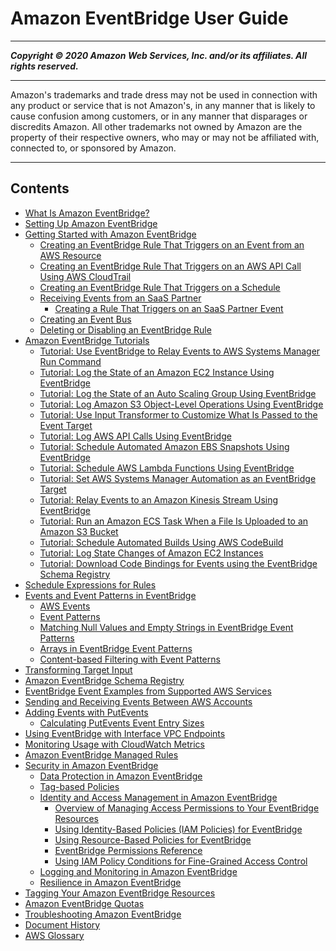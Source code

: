 # Amazon EventBridge User Guide

-----
*****Copyright &copy; 2020 Amazon Web Services, Inc. and/or its affiliates. All rights reserved.*****

-----
Amazon's trademarks and trade dress may not be used in 
     connection with any product or service that is not Amazon's, 
     in any manner that is likely to cause confusion among customers, 
     or in any manner that disparages or discredits Amazon. All other 
     trademarks not owned by Amazon are the property of their respective
     owners, who may or may not be affiliated with, connected to, or 
     sponsored by Amazon.

-----
## Contents
+ [What Is Amazon EventBridge?](what-is-amazon-eventbridge.md)
+ [Setting Up Amazon EventBridge](getting-set-up-eventbridge.md)
+ [Getting Started with Amazon EventBridge](eventbridge-getting-set-up.md)
   + [Creating an EventBridge Rule That Triggers on an Event from an AWS Resource](create-eventbridge-rule.md)
   + [Creating an EventBridge Rule That Triggers on an AWS API Call Using AWS CloudTrail](create-eventbridge-cloudtrail-rule.md)
   + [Creating an EventBridge Rule That Triggers on a Schedule](create-eventbridge-scheduled-rule.md)
   + [Receiving Events from an SaaS Partner](create-partner-event-bus.md)
      + [Creating a Rule That Triggers on an SaaS Partner Event](create-rule-partner-events.md)
   + [Creating an Event Bus](create-event-bus.md)
   + [Deleting or Disabling an EventBridge Rule](delete-or-disable-rule.md)
+ [Amazon EventBridge Tutorials](eventbridge-tutorials.md)
   + [Tutorial: Use EventBridge to Relay Events to AWS Systems Manager Run Command](ec2-run-command.md)
   + [Tutorial: Log the State of an Amazon EC2 Instance Using EventBridge](log-ec2-instance-state.md)
   + [Tutorial: Log the State of an Auto Scaling Group Using EventBridge](log-as-group-state.md)
   + [Tutorial: Log Amazon S3 Object-Level Operations Using EventBridge](log-s3-data-events.md)
   + [Tutorial: Use Input Transformer to Customize What Is Passed to the Event Target](eventbridge-input-transformer-tutorial.md)
   + [Tutorial: Log AWS API Calls Using EventBridge](log-api-call.md)
   + [Tutorial: Schedule Automated Amazon EBS Snapshots Using EventBridge](take-scheduled-snapshot.md)
   + [Tutorial: Schedule AWS Lambda Functions Using EventBridge](run-lambda-schedule.md)
   + [Tutorial: Set AWS Systems Manager Automation as an EventBridge Target](ssm-automation-as-target.md)
   + [Tutorial: Relay Events to an Amazon Kinesis Stream Using EventBridge](relay-events-kinesis-stream.md)
   + [Tutorial: Run an Amazon ECS Task When a File Is Uploaded to an Amazon S3 Bucket](eventbridge-tutorial-ecs.md)
   + [Tutorial: Schedule Automated Builds Using AWS CodeBuild](eventbridge-tutorial-codebuild.md)
   + [Tutorial: Log State Changes of Amazon EC2 Instances](eventbridge-tutorial-cloudwatch-logs.md)
   + [Tutorial: Download Code Bindings for Events using the EventBridge Schema Registry](eventbridge-tutorial-schema-download-binding.md)
+ [Schedule Expressions for Rules](scheduled-events.md)
+ [Events and Event Patterns in EventBridge](eventbridge-and-event-patterns.md)
   + [AWS Events](aws-events.md)
   + [Event Patterns](filtering-examples-structure.md)
   + [Matching Null Values and Empty Strings in EventBridge Event Patterns](eventbridge-event-patterns-null-and-empty-strings.md)
   + [Arrays in EventBridge Event Patterns](arrays-in-eventbridge-event-patterns.md)
   + [Content-based Filtering with Event Patterns](content-filtering-with-event-patterns.md)
+ [Transforming Target Input](transform-input.md)
+ [Amazon EventBridge Schema Registry](eventbridge-schemas.md)
+ [EventBridge Event Examples from Supported AWS Services](event-types.md)
+ [Sending and Receiving Events Between AWS Accounts](eventbridge-cross-account-event-delivery.md)
+ [Adding Events with PutEvents](add-events-putevents.md)
   + [Calculating PutEvents Event Entry Sizes](calculate-putevents-entry-size.md)
+ [Using EventBridge with Interface VPC Endpoints](eventbridge-and-interface-VPC.md)
+ [Monitoring Usage with CloudWatch Metrics](eventbridge-monitoring-cloudwatch-metrics.md)
+ [Amazon EventBridge Managed Rules](eventbridge-managed-rules.md)
+ [Security in Amazon EventBridge](security-eventbridge.md)
   + [Data Protection in Amazon EventBridge](data-protection.md)
   + [Tag-based Policies](tag-based-policies.md)
   + [Identity and Access Management in Amazon EventBridge](auth-and-access-control-eventbridge.md)
      + [Overview of Managing Access Permissions to Your EventBridge Resources](iam-access-control-identity-based-eventbridge.md)
      + [Using Identity-Based Policies (IAM Policies) for EventBridge](iam-identity-based-access-control-eventbridge.md)
      + [Using Resource-Based Policies for EventBridge](resource-based-policies-eventbridge.md)
      + [EventBridge Permissions Reference](permissions-reference-eventbridge.md)
      + [Using IAM Policy Conditions for Fine-Grained Access Control](policy-keys-eventbridge.md)
   + [Logging and Monitoring in Amazon EventBridge](logging-cw-api-calls-eventbridge.md)
   + [Resilience in Amazon EventBridge](disaster-recovery-resiliency.md)
+ [Tagging Your Amazon EventBridge Resources](eventbridge-tagging.md)
+ [Amazon EventBridge Quotas](cloudwatch-limits-eventbridge.md)
+ [Troubleshooting Amazon EventBridge](eventbridge-troubleshooting.md)
+ [Document History](document-history-eventbridge.md)
+ [AWS Glossary](glossary.md)